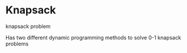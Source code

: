 # Knapsack
knapsack problem

Has two different dynamic programming methods to solve 0-1 knapsack problems
